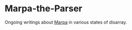 ﻿Marpa-the-Parser
================

Ongoing writings about [Marpa](https://github.com/jeffreykegler/Marpa--R2) in various states of disarray.

